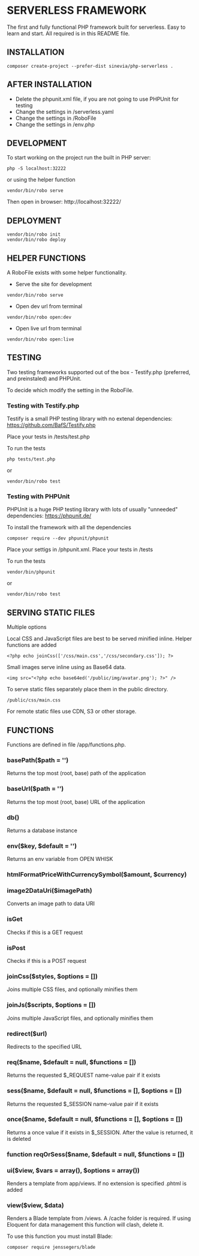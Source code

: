 # SERVERLESS FRAMEWORK

The first and fully functional PHP framework built for serverless. Easy to learn and start. All required is in this README file.

## INSTALLATION ##
```
composer create-project --prefer-dist sinevia/php-serverless .
```

## AFTER INSTALLATION ##
- Delete the phpunit.xml file, if you are not going to use PHPUnit for testing
- Change the settings in /serverless.yaml
- Change the settings in /RoboFile
- Change the settings in /env.php


## DEVELOPMENT ##

To start working on the project run the built in PHP server:

```
php -S localhost:32222
```

or using the helper function

```
vendor/bin/robo serve
```

Then open in browser: http://localhost:32222/


## DEPLOYMENT ##
```
vendor/bin/robo init
vendor/bin/robo deploy
```

## HELPER FUNCTIONS ##

A RoboFile exists with some helper functionality. 

- Serve the site for development

```
vendor/bin/robo serve
```

- Open dev url from terminal

```
vendor/bin/robo open:dev
```

- Open live url from terminal

```
vendor/bin/robo open:live
```

## TESTING ##

Two testing frameworks supported out of the box - Testify.php (preferred, and preinstaled) and PHPUnit.

To decide which modify the setting in the RoboFile.

### Testing with Testify.php ###

Testify is a small PHP testing library with no extenal dependencies: https://github.com/BafS/Testify.php

Place your tests in /tests/test.php

To run the tests

```
php tests/test.php
```
or
```
vendor/bin/robo test
```

### Testing with PHPUnit ###

PHPUnit is a huge PHP testing library with lots of usually "unneeded" dependencies: https://phpunit.de/

To install the framework with all the dependencies

```
composer require --dev phpunit/phpunit
```

Place your settigs in /phpunit.xml. Place your tests in /tests

To run the tests

```
vendor/bin/phpunit
```
or
```
vendor/bin/robo test
```


## SERVING STATIC FILES ##

Multiple options

Local CSS and JavaScript files are best to be served minified inline. Helper functions are added

```
<?php echo joinCss(['/css/main.css','/css/secondary.css']); ?>
```

Small images serve inline using as Base64 data.

```
<img src="<?php echo base64ed('/public/img/avatar.png'); ?>" />
```

To serve static files separately place them in the public directory.

```
/public/css/main.css
```

For remote static files use CDN, S3 or other storage.


## FUNCTIONS ##

Functions are defined in file /app/functions.php.

### basePath($path = '') ###

Returns the top most (root, base) path of the application

### baseUrl($path = '') ###
Returns the top most (root, base) URL of the application

### db() ###
Returns a database instance


### env($key, $default = '') ###
Returns an env variable from OPEN WHISK

### htmlFormatPriceWithCurrencySymbol($amount, $currency) ###

### image2DataUri($imagePath) ###
Converts an image path to data URI

### isGet ###
Checks if this is a GET request

### isPost ###
Checks if this is a POST request

### joinCss($styles, $options = []) ###
Joins multiple CSS files, and optionally minifies them

### joinJs($scripts, $options = []) ###
Joins multiple JavaScript files, and optionally minifies them

### redirect($url) ###
Redirects to the specified URL

### req($name, $default = null, $functions = []) ###
Returns the requested $_REQUEST name-value pair if it exists

### sess($name, $default = null, $functions = [], $options = []) ###
Returns the requested $_SESSION name-value pair if it exists

### once($name, $default = null, $functions = [], $options = []) ###
Returns a once value if it exists in $_SESSION. After the value is returned, it is deleted

### function reqOrSess($name, $default = null, $functions = []) ###

### ui($view, $vars = array(), $options = array()) ###
Renders a template from app/views. If no extension is specified .phtml is added

### view($view, $data) ###
Renders a Blade template from /views. A /cache folder is required. If using Eloquent for data management this function will clash, delete it.

To use this function you must install Blade:
```
composer require jenssegers/blade
```
